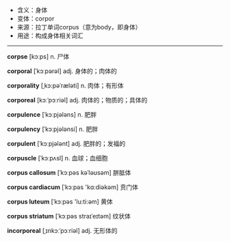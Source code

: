 - <span class="definition">含义：身体</span>
- <span class="definition">变体：corpor</span>
- <span class="definition">来源：拉丁单词corpus（意为body，即身体）</span>
- <span class="definition">用途：构成身体相关词汇</span>


---


<span class="vocabulary">**corpse**</span> [kɔːps] n. 尸体  

<span class="vocabulary">**corporal**</span> [ˈkɔːpərəl] adj. 身体的；肉体的 

<span class="vocabulary">**corporality**</span> [ˌkɔ:pəˈræləti] n. 肉体；有形体  

<span class="vocabulary">**corporeal**</span> [kɔːˈpɔːriəl] adj. 肉体的；物质的；具体的  

<span class="vocabulary">**corpulence**</span> [ˈkɔːpjələns] n. 肥胖

<span class="vocabulary">**corpulency**</span> [ˈkɔːpjələnsi] n. 肥胖

<span class="vocabulary">**corpulent**</span> [ˈkɔːpjələnt] adj. 肥胖的；发福的

<span class="vocabulary">**corpuscle**</span> [ˈkɔːpʌsl] n. 血球；血细胞

<span class="vocabulary">**corpus callosum**</span> [ˈkɔːpəs kəˈləʊsəm] 胼胝体

<span class="vocabulary">**corpus cardiacum**</span> [ˈkɔːpəs 'kɑ:diәkәm] 贲门体

<span class="vocabulary">**corpus luteum**</span> [ˈkɔːpəs 'lu:ti:əm] 黄体

<span class="vocabulary">**corpus striatum**</span> [ˈkɔːpəs straɪˈeɪtəm] 纹状体

<span class="vocabulary">**incorporeal**</span> [ˌɪnkɔːˈpɔːriəl] adj. 无形体的
